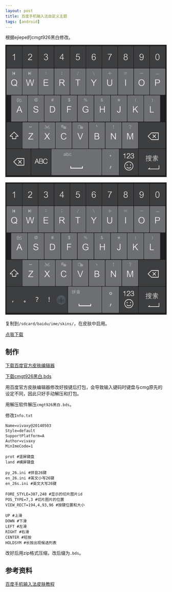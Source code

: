 ```yaml
---
layout: post
title: 百度手机输入法自定义主题
tags: [android]
---
```


根据ejiepe的cmgt926黑白修改。

![en](/assets/2014-05-03-baidu-input-custom-theme/en.jpg)

![ch](/assets/2014-05-03-baidu-input-custom-theme/ch.jpg)

复制到`/sdcard/baidu/ime/skins/`，在皮肤中启用。

[点我下载][1]

## 制作

[下载百度官方皮肤编辑器][2]

[下载cmgt926黑白.bds][3]

用百度官方皮肤编辑器修改好按键后打包，会导致输入键码时键盘与cmg原先的设定不同，因此只好手动解压和打包。

用解压软件解压`cmgt926黑白.bds`。

修改`Info.txt`

```
Name=vivaxy@20140503
Style=default
SupportPlatform=A
Author=vivaxy
MinImeCode=1

prot #竖屏键盘
land #横屏键盘

py_26.ini #拼音26键
en_26.ini #英文小写26键
en_26s.ini #英文大写26键

FORE_STYLE=387,248 #显示的切片图片id
POS_TYPE=7,3 #切片图片的位置
VIEW_RECT=194,4,93,96 #按键位置和大小

UP #上滑
DOWN #下滑
LEFT #左滑
RIGHT #右滑
CENTER #短按
HOLDSYM #长按出现候选列表
```

改好后用zip格式压缩，改后缀为`.bds`。

## 参考资料

[百度手机输入法皮肤教程][4]


  [1]: http://pan.baidu.com/s/1qWNOQ5m
  [2]: http://r6.mo.baidu.com/web/is/index/
  [3]: http://pan.baidu.com/share/link?uk=3321957458&shareid=1043105502#dir/path=/cmg%E8%81%AA%E6%98%8E%E7%8B%97%E7%99%BE%E5%BA%A6%E6%89%8B%E6%9C%BA%E8%BE%93%E5%85%A5%E6%B3%95%E7%9A%AE%E8%82%A4/2013%E5%B9%B412%E6%9C%8817%E6%97%A5/T926---26%E9%94%AE%2bT9%E4%B9%9D%E5%AE%AB%E6%A0%BC%E5%B8%83%E5%B1%80/%E9%BB%91%E7%99%BD%E5%AF%86%E9%9B%86%E6%8C%89%E9%94%AE
  [4]: http://tieba.baidu.com/p/2038495547
